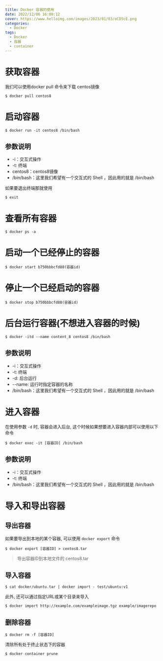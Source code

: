```yaml
---
title: Docker 容器的使用
date: 2022/12/06 16:00:12
cover: https://www.helloimg.com/images/2023/01/03/oCD5cE.png
categories:
  - Docker
tags:
  - Docker
  - 容器
  - container
---
```


# 获取容器
我们可以使用docker pull 命令来下载 centos镜像
```shell
$ docker pull centos8
```
# 启动容器
```shell
$ docker run -it centos8 /bin/bash
```
## 参数说明

- -i：交互式操作
- -t: 终端
- centos8：centos8镜像
- /bin/bash：这里我们希望有一个交互式的 Shell ，因此用的就是 /bin/bash

如果要退出终端那就使用
```shell
$ exit
```
# 查看所有容器
```shell
$ docker ps -a
```
# 启动一个已经停止的容器
```shell
$ docker start b750bbbcfd88(容器id)
```
# 停止一个已经启动的容器
```shell
$ docker stop b750bbbcfd88(容器id)
```
# 后台运行容器(不想进入容器的时候)
```shell
$ docker -itd --name content_8 centos8 /bin/bash
```
## 参数说明

- -i：交互式操作
- -t: 终端
- -d: 后台运行
- --name: 运行时指定容器的名称
- /bin/bash：这里我们希望有一个交互式的 Shell ，因此用的就是 /bin/bash
# 进入容器
在使用参数 `-d` 时, 容器会进入后台, 这个时候如果想要进入容器内部可以使用以下命令
```shell
$ docker exec -it [容器ID] /bin/bash
```
## 参数说明

- -i：交互式操作
- -t: 终端
- /bin/bash：这里我们希望有一个交互式的 Shell ，因此用的就是 /bin/bash
# 导入和导出容器
## 导出容器
如果要导出到本地的某个容器, 可以使用 `docker export` 命令
```shell
$ docker export [容器ID] > centos8.tar
```
> 导出容器ID到本地文件的 centos8.tar

## 导入容器
```shell
$ cat docker/ubuntu.tar | docker import - test/ubuntu:v1
```
此外, 还可以通过指定URL或某个目录来导入
```shell
$ docker import http://example.com/exampleimage.tgz example/imagerepo
```
## 删除容器
```shell
$ docker rm -f [容器ID]
```
清除所有处于终止状态下的容器
```shell
$ docker container prune
```

